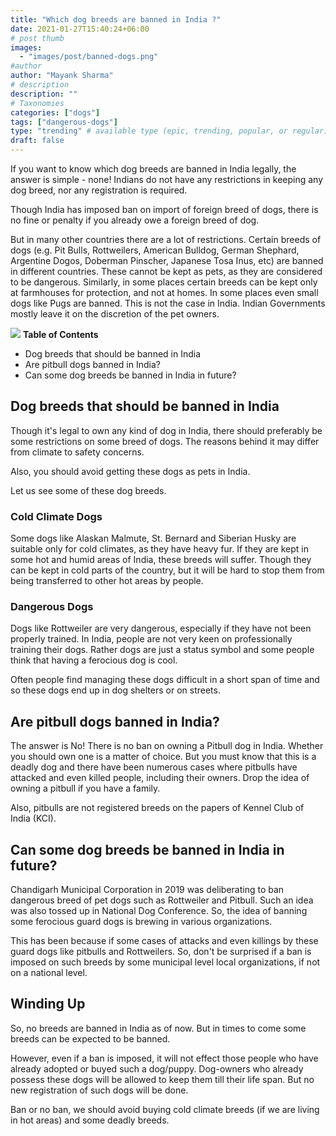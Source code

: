 ```yaml
---
title: "Which dog breeds are banned in India ?"
date: 2021-01-27T15:40:24+06:00
# post thumb
images:
  - "images/post/banned-dogs.png"
#author
author: "Mayank Sharma"
# description
description: ""
# Taxonomies
categories: ["dogs"]
tags: ["dangerous-dogs"]
type: "trending" # available type (epic, trending, popular, or regular)
draft: false
---
```


If you want to know which dog breeds are banned in India legally,  the answer is simple - none!  Indians do not have any restrictions in keeping any dog breed, nor any registration is required.   

Though India has imposed ban on import of foreign breed of dogs,  there is no fine or penalty if you already owe a foreign breed of dog.

But in many other countries there are a lot of restrictions. Certain breeds of dogs (e.g. Pit Bulls, Rottweilers, American Bulldog, German Shephard, Argentine Dogos, Doberman Pinscher, Japanese Tosa Inus, etc) are banned in different countries. These cannot be kept as pets, as they are considered to be dangerous. Similarly, in some places certain breeds can be kept only at farmhouses for protection, and not at homes. In some places even small dogs like Pugs are banned. This is not the case in India. Indian Governments mostly leave it on the discretion of the pet owners. 

<div class="toc-mak">
<img src="../../images/pencil.png">
<b>Table of Contents</b>
<ul>
<li>Dog breeds that should be banned in India</li>
<li>Are pitbull dogs banned in India?</li>
<li>Can some dog breeds be banned in India in future?</li>
</ul>
</div>

## Dog breeds that should be banned in India

Though it's legal to own any kind of dog in India,  there should preferably be some restrictions on some breed of dogs.  The reasons behind it may differ from climate to safety concerns. 

Also, you should avoid getting these dogs as pets in India. 

Let us see some of these dog breeds.

### Cold Climate Dogs

Some dogs like Alaskan Malmute, St. Bernard and Siberian Husky are suitable only for cold climates, as they have heavy fur. If they are kept in some hot and humid areas of India, these breeds will suffer. Though they can be kept in cold parts of the country, but it will be hard to stop them from being transferred to other hot areas by people. 

### Dangerous Dogs

Dogs like Rottweiler are very dangerous, especially if they have not been properly trained. In India, people are not very keen on professionally training their dogs. Rather dogs are just a status symbol and some people think that having a ferocious dog is cool. 

Often people find managing these dogs difficult in a short span of time and so these dogs end up in dog shelters or on streets. 


## Are pitbull dogs banned in India?

The answer is No! There is no ban on owning a Pitbull dog in India. Whether you should own one is a matter of choice. But you must know that this is a deadly dog and there have been numerous cases where pitbulls have attacked and even killed people, including their owners. Drop the idea of owning a pitbull if you have a family. 

Also, pitbulls are not registered breeds on the papers of Kennel Club of India (KCI). 


## Can some dog breeds be banned in India in future?

Chandigarh Municipal Corporation in 2019 was deliberating to ban dangerous breed of pet dogs such as Rottweiler and Pitbull. Such an idea was also tossed up in National Dog Conference. So, the idea of banning some ferocious guard dogs is brewing in various organizations. 

This has been because if some cases of attacks and even killings by these guard dogs like pitbulls and Rottweilers. So, don't be surprised if a ban is imposed on such breeds by some municipal level local organizations, if not on a national level.  


## Winding Up

So, no breeds are banned in India as of now. But in times to come some breeds can be expected to be banned. 

However, even if a ban is imposed, it will not effect those people who have already adopted or buyed such a dog/puppy. Dog-owners who already possess these dogs will be allowed to keep them till their life span. But no new registration of such dogs will be done.

Ban or no ban, we should avoid buying cold climate breeds (if we are living in hot areas) and some deadly breeds. 
